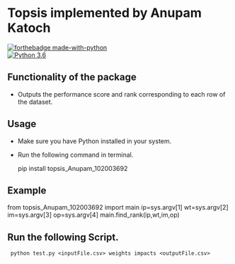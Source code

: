 # Topsis implemented by Anupam Katoch

[![forthebadge made-with-python](http://ForTheBadge.com/images/badges/made-with-python.svg)](https://www.python.org/)                 
[![Python 3.6](https://img.shields.io/badge/python-3.6-blue.svg)](https://www.python.org/downloads/release/python-360/)   

## Functionality of the package

- Outputs the performance score and rank corresponding to each row of the dataset.

## Usage

- Make sure you have Python installed in your system.
- Run the following command in terminal.
 
  pip install topsis_Anupam_102003692
  
## Example
  
  from topsis_Anupam_102003692 import main
  ip=sys.argv[1]
  wt=sys.argv[2]
  im=sys.argv[3]
  op=sys.argv[4]
  main.find_rank(ip,wt,im,op)
  

## Run the following Script.
 ```
  python test.py <inputFile.csv> weights impacts <outputFile.csv>